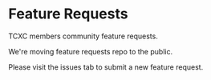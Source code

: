 # Feature Requests

TCXC members community feature requests.

We're moving feature requests repo to the public. 

Please visit the issues tab to submit a new feature request.


